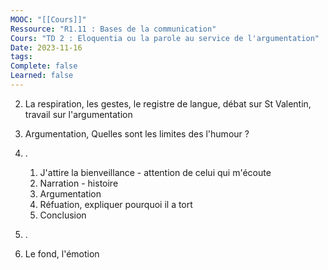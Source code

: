 ```yaml
---
MOOC: "[[Cours]]"
Ressource: "R1.11 : Bases de la communication"
Cours: "TD 2 : Eloquentia ou la parole au service de l'argumentation"
Date: 2023-11-16
tags: 
Complete: false
Learned: false
---
```

2. La respiration, les gestes, le registre de langue, débat sur St Valentin, travail sur l'argumentation
3. Argumentation,  Quelles sont les limites des l'humour ?

5. .
	1. J'attire la bienveillance - attention  de celui qui m'écoute
	2. Narration - histoire
	3. Argumentation
	4. Réfuation, expliquer pourquoi il a tort
	5. Conclusion
6. .
7. Le fond, l'émotion